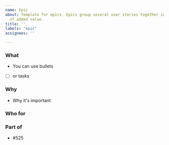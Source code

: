 ```yaml
---
name: Epic
about: Template for epics. Epics group several user stories together into a main piece
  of added value.
title: ''
labels: "epic"
assignees: ''

---
```


### What
- You can use bullets
- [ ] or tasks
### Why
- Why it's important


### Who for

### Part of
- #525 <!-- Please remplace 525 by the most specific parent issue possible -->